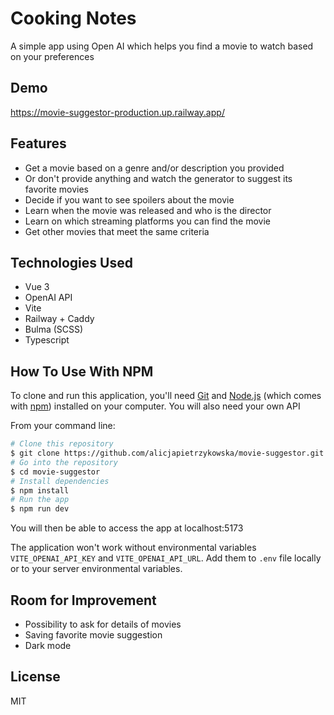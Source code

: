 # Cooking Notes
A simple app using Open AI which helps you find a movie to watch based on your preferences

## Demo
https://movie-suggestor-production.up.railway.app/

## Features
- Get a movie based on a genre and/or description you provided
- Or don't provide anything and watch the generator to suggest its favorite movies
- Decide if you want to see spoilers about the movie
- Learn when the movie was released and who is the director
- Learn on which streaming platforms you can find the movie
- Get other movies that meet the same criteria

## Technologies Used
- Vue 3
- OpenAI API
- Vite
- Railway + Caddy
- Bulma (SCSS)
- Typescript

## How To Use With NPM

To clone and run this application, you'll need [Git](https://git-scm.com) and [Node.js](https://nodejs.org/en/download/) (which comes with [npm](http://npmjs.com)) installed on your computer. You will also need your own API  

From your command line:

```bash
# Clone this repository
$ git clone https://github.com/alicjapietrzykowska/movie-suggestor.git
# Go into the repository
$ cd movie-suggestor
# Install dependencies
$ npm install
# Run the app
$ npm run dev
```
You will then be able to access the app at localhost:5173

The application won't work without environmental variables `VITE_OPENAI_API_KEY` and `VITE_OPENAI_API_URL`. Add them to `.env` file locally or to your server environmental variables.

## Room for Improvement
- Possibility to ask for details of movies
- Saving favorite movie suggestion
- Dark mode

## License
MIT
